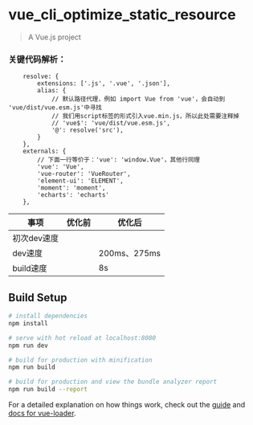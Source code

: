 # vue_cli_optimize_static_resource

> A Vue.js project

### 关键代码解析：

```
    resolve: {
        extensions: ['.js', '.vue', '.json'],
        alias: {
            // 默认路径代理，例如 import Vue from 'vue'，会自动到 'vue/dist/vue.esm.js'中寻找
            // 我们用script标签的形式引入vue.min.js，所以此处需要注释掉
            // 'vue$': 'vue/dist/vue.esm.js',
            '@': resolve('src'),
        }
    },
    externals: {
        // 下面一行等价于：'vue': 'window.Vue'，其他行同理
        'vue': 'Vue',
        'vue-router': 'VueRouter',
        'element-ui': 'ELEMENT',
        'moment': 'moment',
        'echarts': 'echarts'
    },
```

事项 | 优化前 | 优化后
--- | --- | ---
初次dev速度 | |
dev速度 |  | 200ms、275ms
build速度 | | 8s


## Build Setup

``` bash
# install dependencies
npm install

# serve with hot reload at localhost:8080
npm run dev

# build for production with minification
npm run build

# build for production and view the bundle analyzer report
npm run build --report
```

For a detailed explanation on how things work, check out the [guide](http://vuejs-templates.github.io/webpack/) and [docs for vue-loader](http://vuejs.github.io/vue-loader).

